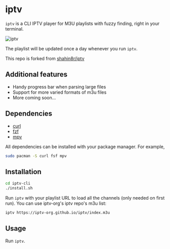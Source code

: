 # iptv
`iptv` is a CLI IPTV player for M3U playlists with fuzzy finding, right in your terminal.

![iptv](https://user-images.githubusercontent.com/4785263/228887981-3efb80a9-e40d-4076-b234-8fa737527018.gif)

The playlist will be updated once a day whenever you run `iptv`.

This repo is forked from [shahin8r/iptv](https://github.com/shahin8r/iptv)

## Additional features
- Handy progress bar when parsing large files
- Support for more varied formats of m3u files
- More coming soon...

## Dependencies
- [curl](https://github.com/curl/curl)
- [fzf](https://github.com/junegunn/fzf)
- [mpv](https://github.com/mpv-player/mpv)

All dependencies can be installed with your package manager.
For example,
```bash
sudo pacman -S curl fsf mpv
```

## Installation
```bash
cd iptv-cli
./install.sh
```

Run `iptv` with your playlist URL to load all the channels (only needed on first run).
You can use iptv-org's iptv repo's m3u list:
```bash
iptv https://iptv-org.github.io/iptv/index.m3u
```

## Usage
Run `iptv`.
